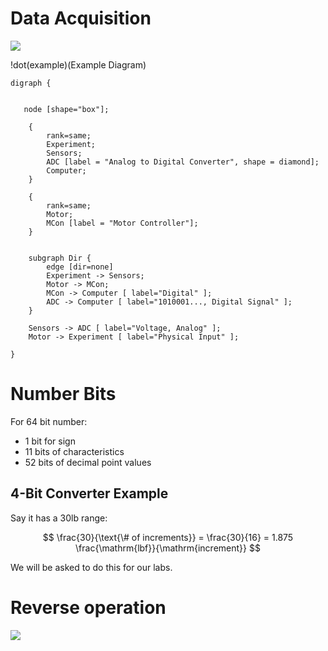 # Data Acquisition

![](!imgdir/6f7c7becd168bd8cd3a2940543c567b3631e8848.png)

!dot(example)(Example Diagram)
~~~~~~~~~~~~~~~~~~~~~~~~~~~~~~~~~~~~~~~~~~~
digraph {

   
   node [shape="box"];

    {
        rank=same;
        Experiment;
        Sensors;
        ADC [label = "Analog to Digital Converter", shape = diamond];
        Computer;
    }

    {
        rank=same;
        Motor;
        MCon [label = "Motor Controller"];
    }


    subgraph Dir {
        edge [dir=none]
        Experiment -> Sensors;
        Motor -> MCon;
        MCon -> Computer [ label="Digital" ];
        ADC -> Computer [ label="1010001..., Digital Signal" ];
    }

    Sensors -> ADC [ label="Voltage, Analog" ];
    Motor -> Experiment [ label="Physical Input" ];

}
~~~~~~~~~~~~~~~~~~~~~~~~~~~~~~~~~~~~~~~~~~~

# Number Bits

For 64 bit number:

* 1 bit for sign
* 11 bits of characteristics
* 52 bits of decimal point values

## 4-Bit Converter Example

Say it has a 30lb range:

$$
\frac{30}{\text{\# of increments}} = \frac{30}{16} = 1.875 \frac{\mathrm{lbf}}{\mathrm{increment}}
$$

We will be asked to do this for our labs.

# Reverse operation

![](!imgdir/7eefccc5319df4d18bb7921b81ffa2badc623ff4.png)